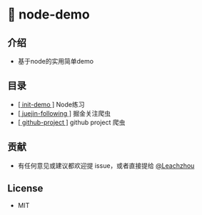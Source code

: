 # 🐢 node-demo

## 介绍

- 基于node的实用简单demo

## 目录

- [[ init-demo ]](https://github.com/LeachZhou/node-demo/tree/master/init-demo) Node练习
- [[ juejin-following ]](https://github.com/LeachZhou/node-demo/tree/master/juejin-following) 掘金关注爬虫
- [[ github-project ]](https://github.com/LeachZhou/node-demo/tree/master/github-project) github project 爬虫

## 贡献

- 有任何意见或建议都欢迎提 issue，或者直接提给 [@Leachzhou](http://github.com/leachzhou)

## License

- MIT

